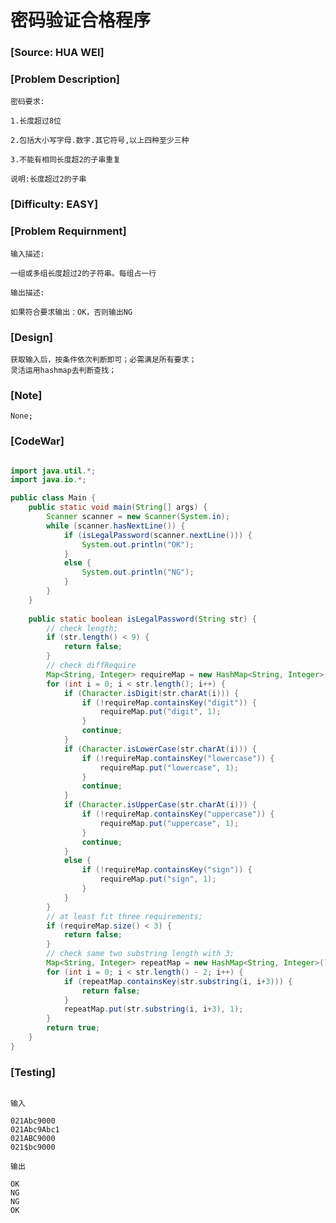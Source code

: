 # 密码验证合格程序

### [Source: HUA WEI]

### [Problem Description]
	
	密码要求:

	1.长度超过8位

	2.包括大小写字母.数字.其它符号,以上四种至少三种	 

	3.不能有相同长度超2的子串重复

	说明:长度超过2的子串

### [Difficulty: EASY]

### [Problem Requirnment]
	
	输入描述:

	一组或多组长度超过2的子符串。每组占一行

	输出描述:

	如果符合要求输出：OK，否则输出NG

### [Design]
	
	获取输入后，按条件依次判断即可；必需满足所有要求；
	灵活运用hashmap去判断查找；

### [Note]

	None;

### [CodeWar]

```java

import java.util.*;
import java.io.*;

public class Main {
    public static void main(String[] args) {
        Scanner scanner = new Scanner(System.in);
        while (scanner.hasNextLine()) {
            if (isLegalPassword(scanner.nextLine())) {
                System.out.println("OK");
            }
            else {
                System.out.println("NG");
            }
        }
    }
    
    public static boolean isLegalPassword(String str) {
        // check length;
        if (str.length() < 9) {
            return false;
        }
        // check diffRequire
        Map<String, Integer> requireMap = new HashMap<String, Integer>();
        for (int i = 0; i < str.length(); i++) {
            if (Character.isDigit(str.charAt(i))) {
                if (!requireMap.containsKey("digit")) {
                    requireMap.put("digit", 1);
                }
                continue;
            }
            if (Character.isLowerCase(str.charAt(i))) {
                if (!requireMap.containsKey("lowercase")) {
                    requireMap.put("lowercase", 1);
                }
                continue;
            }
            if (Character.isUpperCase(str.charAt(i))) {
                if (!requireMap.containsKey("uppercase")) {
                    requireMap.put("uppercase", 1);
                }
                continue;
            }
            else {
                if (!requireMap.containsKey("sign")) {
                    requireMap.put("sign", 1);
                }
            }
        }
        // at least fit three requirements;
        if (requireMap.size() < 3) {
            return false;
        }
        // check same two substring length with 3;
        Map<String, Integer> repeatMap = new HashMap<String, Integer>();
        for (int i = 0; i < str.length() - 2; i++) {
            if (repeatMap.containsKey(str.substring(i, i+3))) {
                return false;
            }
            repeatMap.put(str.substring(i, i+3), 1);
        }
        return true;
    }
}

```

### [Testing]

```

输入

021Abc9000
021Abc9Abc1
021ABC9000
021$bc9000

输出

OK
NG
NG
OK

```